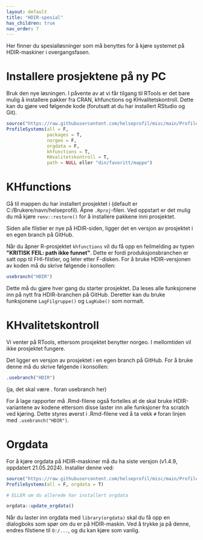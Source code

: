 ```yaml
---
layout: default
title: "HDIR-spesial"
has_children: true
nav_order: 7
---
```

  
Her finner du spesialløsninger som må benyttes for å kjøre systemet på HDIR-maskiner
i overgangsfasen.

# Installere prosjektene på ny PC

Bruk den nye løsningen. I påvente av at vi får tilgang til RTools er det bare mulig å installere pakker fra CRAN, khfunctions og KHvalitetskontroll. Dette kan du gjøre ved følgende kode (forutsatt at du har installert RStudio og Git). 

```R
source("https://raw.githubusercontent.com/helseprofil/misc/main/ProfileSystems.R")
ProfileSystems(all = F,
               packages = T,
               norgeo = F,
               orgdata = F, 
               khfunctions = T,
               KHvalitetskontroll = T,
               path = NULL eller "din/favoritt/mappe")
``` 

# KHfunctions

Gå til mappen du har installert prosjektet i (default er C:/Brukere/navn/helseprofil). Åpne `.Rproj`-filen.
Ved oppstart er det mulig du må kjøre `renv::restore()` for å installere pakkene inni prosjektet. 

Siden alle filstier er nye på HDIR-siden, ligger det en versjon av prosjektet i en egen branch på GitHub. 

Når du åpner R-prosjektet `khfunctions` vil du få opp en feilmelding av typen **"KRITISK FEIL: path ikke funnet"**. Dette er fordi produksjonsbranchen er satt opp til FHI-filstier, og leter etter F-disken. For å bruke HDIR-versjonen av koden må du skrive følgende i konsollen:

```R
usebranch("HDIR")
```

Dette må du gjøre hver gang du starter prosjektet. Da leses alle funksjonene inn på nytt fra HDIR-branchen på GitHub. Deretter kan du bruke funksjonene `LagFilgruppe()` og `LagKube()` som normalt. 

# KHvalitetskontroll

Vi venter på RTools, ettersom prosjektet benytter norgeo. I mellomtiden vil ikke prosjektet fungere.

Det ligger en versjon av prosjektet i en egen branch på GitHub. For å bruke denne må du skrive følgende i konsollen:

```R
.usebranch("HDIR")
```
(ja, det skal være . foran usebranch her)

For å lage rapporter må .Rmd-filene også fortelles at de skal bruke HDIR-variantene av kodene ettersom disse laster inn alle funksjoner fra scratch ved kjøring. Dette styres øverst i .Rmd-filene ved å ta vekk `#` foran linjen med `.usebranch("HDIR")`. 

# Orgdata

For å kjøre orgdata på HDIR-maskiner må du ha siste versjon (v1.4.9, oppdatert 21.05.2024). Installer denne ved:

```R
source("https://raw.githubusercontent.com/helseprofil/misc/main/ProfileSystems.R")
ProfileSystems(all = F, orgdata = T)

# ELLER om du allerede har installert orgdata

orgdata::update_orgdata()
```

Når du laster inn orgdata med `library(orgdata)` skal du få opp en dialogboks som spør om du er på HDIR-maskin. Ved å trykke ja på denne, endres filstiene til `O:/...`, og du kan kjøre som vanlig.
